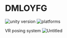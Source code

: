 # DMLOYFG
<img alt="unity version" src="https://img.shields.io/badge/unity-2019.4.2f1-informational"> <img alt="platforms" src="https://img.shields.io/badge/platform-android-lightgrey"> 

VR posing system
![Untitled](https://user-images.githubusercontent.com/12220915/83972577-d6e5ad00-a8d8-11ea-8c84-238fae827071.jpg)

